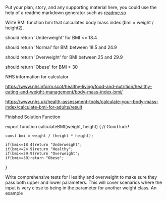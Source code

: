 Put your plan, story, and any supporting material here, you could use the help of a readme markdown generator such as [readme.so](https://readme.so/)


Write BMI function bmi that calculates body mass index (bmi = weight / height2).

should return 'Underweight' for BMI <= 18.4

should return 'Normal' for BMI between 18.5 and 24.9

should return 'Overweight' for BMI between 25 and 29.9

should return 'Obese' for BMI > 30



NHS information for calculator

https://www.nhsinform.scot/healthy-living/food-and-nutrition/healthy-eating-and-weight-management/body-mass-index-bmi/

https://www.nhs.uk/health-assessment-tools/calculate-your-body-mass-index/calculate-bmi-for-adults/result

Finished Solution Function

export function calculateBMI(weight, height) {
    // Good luck!

    
    const bmi = weight / (height * height);

    if(bmi<=18.4)return "Underweight";
    if(bmi<=24.9)return "Healthy";
    if(bmi<=29.9)return "Overweight";
    if(bmi>=30)return "Obese";
  
  }



Write comprehensive  tests for Healthy and overweight to make sure they pass both upper and lower parameters. This will cover scenarios where the input is very close to being in the parameter for another weight class. An example 

